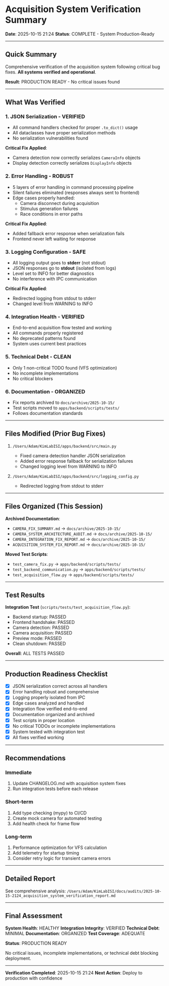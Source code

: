 # Acquisition System Verification Summary

**Date**: 2025-10-15 21:24
**Status**: COMPLETE - System Production-Ready

---

## Quick Summary

Comprehensive verification of the acquisition system following critical bug fixes. **All systems verified and operational**.

**Result**: PRODUCTION READY - No critical issues found

---

## What Was Verified

### 1. JSON Serialization - VERIFIED
- All command handlers checked for proper `.to_dict()` usage
- All dataclasses have proper serialization methods
- No serialization vulnerabilities found

**Critical Fix Applied**:
- Camera detection now correctly serializes `CameraInfo` objects
- Display detection correctly serializes `DisplayInfo` objects

### 2. Error Handling - ROBUST
- 5 layers of error handling in command processing pipeline
- Silent failures eliminated (responses always sent to frontend)
- Edge cases properly handled:
  - Camera disconnect during acquisition
  - Stimulus generation failures
  - Race conditions in error paths

**Critical Fix Applied**:
- Added fallback error response when serialization fails
- Frontend never left waiting for response

### 3. Logging Configuration - SAFE
- All logging output goes to **stderr** (not stdout)
- JSON responses go to **stdout** (isolated from logs)
- Level set to INFO for better diagnostics
- No interference with IPC communication

**Critical Fix Applied**:
- Redirected logging from stdout to stderr
- Changed level from WARNING to INFO

### 4. Integration Health - VERIFIED
- End-to-end acquisition flow tested and working
- All commands properly registered
- No deprecated patterns found
- System uses current best practices

### 5. Technical Debt - CLEAN
- Only 1 non-critical TODO found (VFS optimization)
- No incomplete implementations
- No critical blockers

### 6. Documentation - ORGANIZED
- Fix reports archived to `docs/archive/2025-10-15/`
- Test scripts moved to `apps/backend/scripts/tests/`
- Follows documentation standards

---

## Files Modified (Prior Bug Fixes)

1. `/Users/Adam/KimLabISI/apps/backend/src/main.py`
   - Fixed camera detection handler JSON serialization
   - Added error response fallback for serialization failures
   - Changed logging level from WARNING to INFO

2. `/Users/Adam/KimLabISI/apps/backend/src/logging_config.py`
   - Redirected logging from stdout to stderr

---

## Files Organized (This Session)

**Archived Documentation**:
- `CAMERA_FIX_SUMMARY.md` → `docs/archive/2025-10-15/`
- `CAMERA_SYSTEM_ARCHITECTURE_AUDIT.md` → `docs/archive/2025-10-15/`
- `CAMERA_INTEGRATION_FIX_REPORT.md` → `docs/archive/2025-10-15/`
- `ACQUISITION_SYSTEM_FIX_REPORT.md` → `docs/archive/2025-10-15/`

**Moved Test Scripts**:
- `test_camera_fix.py` → `apps/backend/scripts/tests/`
- `test_backend_communication.py` → `apps/backend/scripts/tests/`
- `test_acquisition_flow.py` → `apps/backend/scripts/tests/`

---

## Test Results

**Integration Test** (`scripts/tests/test_acquisition_flow.py`):
- Backend startup: PASSED
- Frontend handshake: PASSED
- Camera detection: PASSED
- Camera acquisition: PASSED
- Preview mode: PASSED
- Clean shutdown: PASSED

**Overall**: ALL TESTS PASSED

---

## Production Readiness Checklist

- [x] JSON serialization correct across all handlers
- [x] Error handling robust and comprehensive
- [x] Logging properly isolated from IPC
- [x] Edge cases analyzed and handled
- [x] Integration flow verified end-to-end
- [x] Documentation organized and archived
- [x] Test scripts in proper location
- [x] No critical TODOs or incomplete implementations
- [x] System tested with integration test
- [x] All fixes verified working

---

## Recommendations

### Immediate
1. Update CHANGELOG.md with acquisition system fixes
2. Run integration tests before each release

### Short-term
1. Add type checking (mypy) to CI/CD
2. Create mock camera for automated testing
3. Add health check for frame flow

### Long-term
1. Performance optimization for VFS calculation
2. Add telemetry for startup timing
3. Consider retry logic for transient camera errors

---

## Detailed Report

See comprehensive analysis: `/Users/Adam/KimLabISI/docs/audits/2025-10-15-2124_acquisition_system_verification_report.md`

---

## Final Assessment

**System Health**: HEALTHY
**Integration Integrity**: VERIFIED
**Technical Debt**: MINIMAL
**Documentation**: ORGANIZED
**Test Coverage**: ADEQUATE

**Status**: PRODUCTION READY

No critical issues, incomplete implementations, or technical debt blocking deployment.

---

**Verification Completed**: 2025-10-15 21:24
**Next Action**: Deploy to production with confidence
